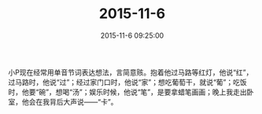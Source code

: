 ﻿---
title: "2015-11-6"
date: 2015-11-6 09:25:00
tags: 文字
categories: 爸爸
---
小P现在经常用单音节词表达想法，言简意赅。抱着他过马路等红灯，他说“红”，过马路时，他说“过”；经过家门口时，他说“家”；想吃葡萄干，就说“葡”；吃饭时，他要“碗”，想喝“汤”；娱乐时候，他说“笔”，是要拿蜡笔画画；晚上我走出卧室，他会在我背后大声说——“卡”。